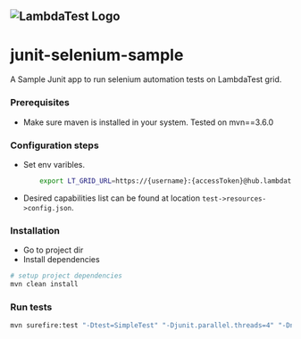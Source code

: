 ![LambdaTest Logo](https://www.lambdatest.com/static/images/logo.svg)
---

# junit-selenium-sample
A Sample Junit app to run selenium automation tests on LambdaTest grid. 

### Prerequisites
- Make sure maven is installed in your system. Tested on mvn==3.6.0


### Configuration steps
- Set env varibles. 
    ```bash
        export LT_GRID_URL=https://{username}:{accessToken}@hub.lambdatest.com/wd/hub
    ```
- Desired capabilities list can be found at location `test->resources->config.json`.

### Installation
- Go to project dir
- Install dependencies
```bash
# setup project dependencies
mvn clean install
```


### Run tests
```bash
mvn surefire:test "-Dtest=SimpleTest" "-Djunit.parallel.threads=4" "-Dnetwork=true" "-Dvideo=true" "-Dvisual=true" "-Dconsole=true"
```
 